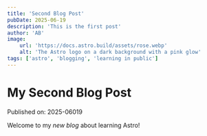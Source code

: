 ```yaml
---
title: 'Second Blog Post'
pubDate: 2025-06-19
description: 'This is the first post'
author: 'AB'
image:
    url: 'https://docs.astro.build/assets/rose.webp'
    alt: 'The Astro logo on a dark background with a pink glow'
tags: ['astro', 'blogging', 'learning in public']
---
```

# My Second Blog Post

Published on: 2025-06019

Welcome to my _new blog_ about learning Astro!